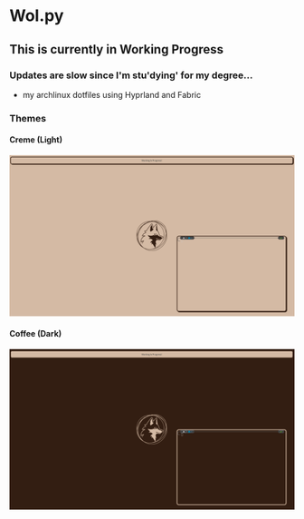 # Wol.py
## This is currently in Working Progress
### Updates are slow since I'm stu'dying' for my degree...
- my archlinux dotfiles using Hyprland and Fabric

### Themes

#### Creme (Light)
![image](creme.png)

#### Coffee (Dark)
![image](coffee.png)
